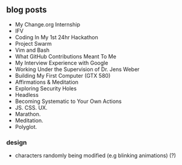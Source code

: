 ## blog posts
+ My Change.org Internship
+ IFV
+ Coding In My 1st 24hr Hackathon
+ Project Swarm
+ Vim and Bash
+ What GitHub Contributions Meant To Me
+ My Interview Experience with Google
+ Working Under the Supervision of Dr. Jens Weber
+ Building My First Computer (GTX 580)
+ Affirmations & Meditation
+ Exploring Security Holes
+ Headless
+ Becoming Systematic to Your Own Actions
+ JS. CSS. UX.
+ Marathon.
+ Meditation.
+ Polyglot.

### design
+ characters randomly being modified (e.g blinking animations) (?)
